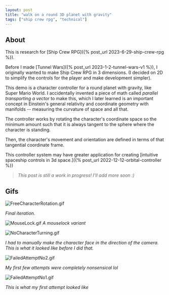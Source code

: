```yaml
---
layout: post
title: "walk on a round 3D planet with gravity"
tags: ["ship crew rpg", "technical"]
---
```


## About

This is research for [Ship Crew RPG]({% post_url 2023-6-29-ship-crew-rpg %}).

Before I made [Tunnel Wars]({% post_url 2023-1-2-tunnel-wars-v1 %}), I originally wanted to make Ship Crew RPG in 3 dimensions. (I decided on 2D to simplify the controls for the player and make development simpler).

This demo is a character controller for a round planet with gravity, like Super Mario World. I accidentally invented a piece of math called _parallel transporting a vector_ to make this, which I later learned is an important concept in Einstein's general relativity and coordinate geometry with manifolds -- measuring the curvature of space and all that.

The controller works by rotating the character's coordinate space so the minimum amount such that it is always tangent to the sphere where the character is standing.

Then, the character's movement and orientation are defined in terms of that tangential coordinate frame.

This controller system may have greater application for creating [intuitive spaceship controls in 3d space.]({% post_url 2022-12-12-orbital-controller %})

> _This post is still a work in progress! I'll add more soon :)_

## Gifs

![FreeCharacterRotation.gif](https://drive.google.com/uc?id=1akeX-oG1AH83jLLMTeteLgSYASfd3qSw&export=download)

_Final iteration._

![MouseLock.gif](https://drive.google.com/uc?id=1-Wr2Mp6EcNM8XJOpZJIikkzmdUKpPEFi&export=download)
_A mouselock variant_

![NoCharacterTurning.gif](https://drive.google.com/uc?id=1fZReXyNJWfFbwKg4Hn2qfR_UVRPzTo3M&export=download)

_I had to manually make the character face in the direction of the camera. This is what it looked like before I did that._

![FailedAttemptNo2.gif](https://drive.google.com/uc?id=1eCVGx5luA16dqj2OQyK4IYQPavVy1M4w&export=download)

_My first few attempts were completely nonsensical lol_

![FailedAttemptNo1.gif](https://drive.google.com/uc?id=1SyYxegAbwPDq8uIu273ni1WpMzT3RpRH&export=download)

_This is what my first attempt looked like_
